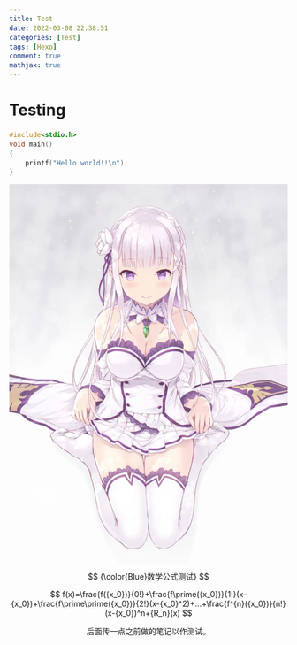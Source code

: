 ```yaml
---
title: Test
date: 2022-03-08 22:38:51
categories: [Test]
tags: [Hexo] 
comment: true
mathjax: true
---
```


# Testing

```c
#include<stdio.h>
void main()
{
    printf("Hello world!!\n");
}
```

![](emt.png)
$$
{\color{Blue}数学公式测试}
$$

$$
f(x)=\frac{f({x_0})}{0!}+\frac{f\prime({x_0})}{1!}(x-{x_0})+\frac{f\prime\prime({x_0})}{2!}(x-{x_0}^2)+...+\frac{f^{n}({x_0})}{n!}(x-{x_0})^n+{R_n}(x)
$$

<center>后面传一点之前做的笔记以作测试。<center/>